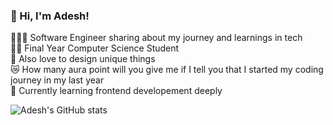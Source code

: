 ### 👋 Hi, I'm Adesh!

👩🏻‍💻 Software Engineer sharing about my journey and learnings in tech <br>
👨‍🎓 Final Year Computer Science Student<br>
🎨 Also love to design unique things <br>
😿 How many aura point will you give me if I tell you that I started my coding journey in my last year <br>
💭 Currently learning frontend developement deeply<br>



![Adesh's GitHub stats](https://github-readme-stats.vercel.app/api?username=adeshingale3&show_icons=true&theme=radical)
